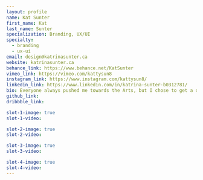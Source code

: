 ```yaml
---
layout: profile
name: Kat Sunter
first_name: Kat
last_name: Sunter
specialization: Branding, UX/UI
specialty:
  - branding
  - ux-ui
email: design@katrinasunter.ca
website: katrinasunter.ca
behance_link: https://www.behance.net/KatSunter
vimeo_link: https://vimeo.com/kattysun8
instagram_link: https://www.instagram.com/kattysun8/
linkedin_link: https://www.linkedin.com/in/katrina-sunter-b0312781/
bio: Everyone always pushed me towards the Arts, but I chose to get a degree first. Then the world righted itself and I realized my passion.
github_link:
dribbble_link:

slot-1-image: true
slot-1-video:

slot-2-image: true
slot-2-video:

slot-3-image: true
slot-3-video:

slot-4-image: true
slot-4-video:
---
```

